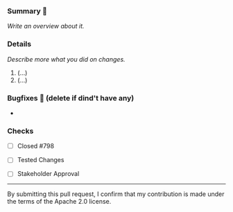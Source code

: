### Summary :memo:
_Write an overview about it._

### Details
_Describe more what you did on changes._
1. (...)
2. (...)

### Bugfixes :bug: (delete if dind't have any)
-

### Checks
- [ ] Closed #798
- [ ] Tested Changes
- [ ] Stakeholder Approval


---
By submitting this pull request, I confirm that my contribution is made under the terms of the Apache 2.0 license.

